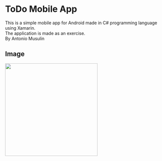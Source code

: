 # ToDo Mobile App

This is a simple mobile app for Android made in C# programming language using Xamarin.  
The application is made as an exercise.  
By Antonio Musulin  

## Image
<img src="https://user-images.githubusercontent.com/62606515/137919517-a8a647d1-9e2a-46df-aea0-77bbc8a6e8dd.jpg" width="300">
